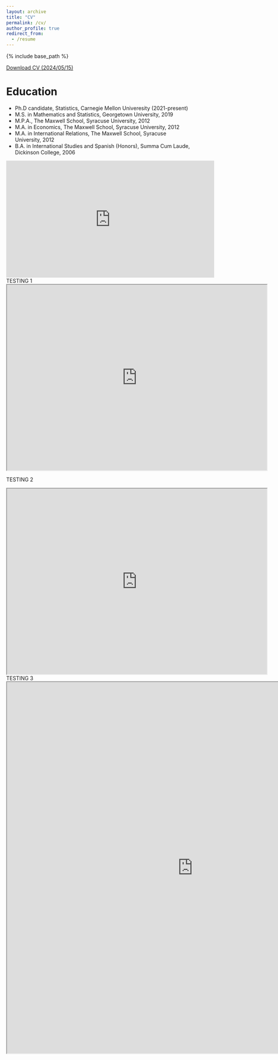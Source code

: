 ```yaml
---
layout: archive
title: "CV"
permalink: /cv/
author_profile: true
redirect_from:
  - /resume
---
```


{% include base_path %}

<a href="http://selinacarter.github.io/files/Carter_Selina_CV_2024.05.15.pdf" download>Download CV (2024/05/15)</a>





Education
======
* Ph.D candidate, Statistics, Carnegie Mellon Univeresity (2021-present)
* M.S. in Mathematics and Statistics, Georgetown University, 2019
* M.P.A., The Maxwell School, Syracuse University, 2012
* M.A. in Economics, The Maxwell School, Syracuse University, 2012
* M.A. in International Relations, The Maxwell School, Syracuse University, 2012
* B.A. in International Studies and Spanish (Honors), Summa Cum Laude, Dickinson College, 2006



<iframe width="560" height="315" src="https://public.tableau.com/views/world_map_life/Map?:language=en-US&publish=yes&:sid=&:display_count=n&:origin=viz_share_link" title="YouTube video player" frameborder="0" allow="accelerometer; autoplay; clipboard-write; encrypted-media; gyroscope; picture-in-picture; web-share" referrerpolicy="strict-origin-when-cross-origin" allowfullscreen></iframe>
TESTING 1
<iframe src="https://public.tableau.com/app/profile/selina.carter6629/viz/world_map_life/Map?embed=true"
 width="700" height="500"></iframe>

TESTING 2

<iframe src="https://public.tableau.com/views/world_map_life/Map?:language=en-US&publish=yes&:sid=&:display_count=n&:embed=true"
 width="700" height="500"></iframe>
TESTING 3

<iframe align = "center" width = "1000" height = "1000" src="https://public.tableau.com/profile/poldham#!/vizhome/MySecretPlanforWorldDomination/Historia1?publish=yes"/>

TESTING 4
<iframe align = "center" width = "1000" height = "1000" src="https://public.tableau.com/app/profile/selina.carter6629/viz/world_map_life/Map?publish=yes"/>


Work experience (abbreviated)
======

* Data Scientist, Inter-American Development Bank – Washington, D.C. (2018-2020)

* Business Intelligence Consultant, Inter-American Development Bank – Washington, D.C. (2015-2017)

* Research Associate, Jameel Poverty Action Lab - Nampula, Mozambique  (2014-2015)

* Financial Director, Development and Statistical Officer - Ankara, Turkey		(2012-2013)

* David L. Boren Fellow – Ankara, Turkey (2012)

* Fulbright Scholar – Lisbon, Portugal	 (2008-2009)

* U.S. Peace Corps Volunteer – El Cambio, Ecuador	(2006-2008)


